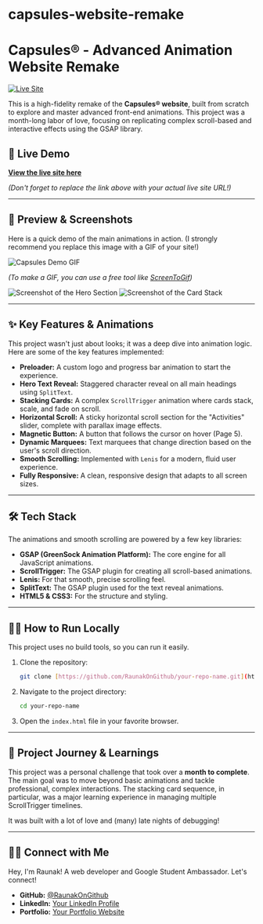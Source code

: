 # capsules-website-remake

# Capsules® - Advanced Animation Website Remake

[![Live Site](https://img.shields.io/badge/Live%20Site-View%20Demo-brightgreen?style=for-the-badge&logo=vercel)](https://your-live-site-link.com)

This is a high-fidelity remake of the **Capsules® website**, built from scratch to explore and master advanced front-end animations. This project was a month-long labor of love, focusing on replicating complex scroll-based and interactive effects using the GSAP library.

## 🚀 Live Demo

[**View the live site here**](https://your-live-site-link.com)

*(Don't forget to replace the link above with your actual live site URL!)*

---

## 📸 Preview & Screenshots

Here is a quick demo of the main animations in action. (I strongly recommend you replace this image with a GIF of your site!)

![Capsules Demo GIF](https://your-link-to-a-demo-gif.gif)

*(To make a GIF, you can use a free tool like [ScreenToGif](https://www.screentogif.com/))*

![Screenshot of the Hero Section](https://your-link-to-a-screenshot.png)
![Screenshot of the Card Stack](https://your-link-to-a-screenshot.png)

---

## ✨ Key Features & Animations

This project wasn't just about looks; it was a deep dive into animation logic. Here are some of the key features implemented:

* **Preloader:** A custom logo and progress bar animation to start the experience.
* **Hero Text Reveal:** Staggered character reveal on all main headings using `SplitText`.
* **Stacking Cards:** A complex `ScrollTrigger` animation where cards stack, scale, and fade on scroll.
* **Horizontal Scroll:** A sticky horizontal scroll section for the "Activities" slider, complete with parallax image effects.
* **Magnetic Button:** A button that follows the cursor on hover (Page 5).
* **Dynamic Marquees:** Text marquees that change direction based on the user's scroll direction.
* **Smooth Scrolling:** Implemented with `Lenis` for a modern, fluid user experience.
* **Fully Responsive:** A clean, responsive design that adapts to all screen sizes.

---

## 🛠️ Tech Stack

The animations and smooth scrolling are powered by a few key libraries:

* **GSAP (GreenSock Animation Platform):** The core engine for all JavaScript animations.
* **ScrollTrigger:** The GSAP plugin for creating all scroll-based animations.
* **Lenis:** For that smooth, precise scrolling feel.
* **SplitText:** The GSAP plugin used for the text reveal animations.
* **HTML5 & CSS3:** For the structure and styling.

---

## 🏃‍♂️ How to Run Locally

This project uses no build tools, so you can run it easily.

1.  Clone the repository:
    ```sh
    git clone [https://github.com/RaunakOnGithub/your-repo-name.git](https://github.com/RaunakOnGithub/your-repo-name.git)
    ```
2.  Navigate to the project directory:
    ```sh
    cd your-repo-name
    ```
3.  Open the `index.html` file in your favorite browser.

---

## 🌱 Project Journey & Learnings

This project was a personal challenge that took over a **month to complete**. The main goal was to move beyond basic animations and tackle professional, complex interactions. The stacking card sequence, in particular, was a major learning experience in managing multiple ScrollTrigger timelines.

It was built with a lot of love and (many) late nights of debugging!

---

## 🧑‍💻 Connect with Me

Hey, I'm Raunak! A web developer and Google Student Ambassador. Let's connect!

* **GitHub:** [@RaunakOnGithub](https://github.com/RaunakOnGithub)
* **LinkedIn:** [Your LinkedIn Profile](https://www.linkedin.com/in/your-profile-url/)
* **Portfolio:** [Your Portfolio Website](https://your-portfolio-url.com/)
